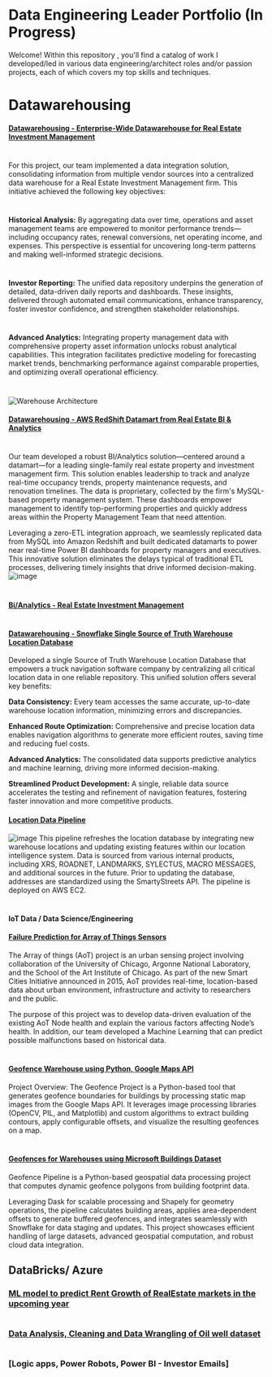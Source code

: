 # Data Engineering Leader Portfolio   (In Progress)

Welcome! Within this repository , you'll find a catalog of work I developed/led in various data engineering/architect roles and/or passion projects, each of which covers my top skills and techniques.


#
# Datawarehousing

#### [Datawarehousing - Enterprise-Wide Datawarehouse for Real Estate Investment Management]()
#
For this project, our team implemented a data integration solution, consolidating information from multiple vendor sources into a centralized data warehouse for a Real Estate Investment Management firm. This initiative achieved the following key objectives:
#
**Historical Analysis:**
By aggregating data over time, operations and asset management teams are empowered to monitor performance trends—including occupancy rates, renewal conversions, net operating income, and expenses. This perspective is essential for uncovering long-term patterns and making well-informed strategic decisions.
#
**Investor Reporting:**
The unified data repository underpins the generation of detailed, data-driven daily reports and dashboards. These insights, delivered through automated email communications, enhance transparency, foster investor confidence, and strengthen stakeholder relationships.
#
**Advanced Analytics:**
Integrating property management data with comprehensive property asset information unlocks robust analytical capabilities. This integration facilitates predictive modeling for forecasting market trends, benchmarking performance against comparable properties, and optimizing overall operational efficiency.
#
![Warehouse Architecture](https://github.com/user-attachments/assets/23683816-a0aa-4f2c-852a-94f56ada6eaf)

#### [Datawarehousing - AWS RedShift Datamart from Real Estate BI & Analytics]()
#
Our team developed a robust BI/Analytics solution—centered around a datamart—for a leading single-family real estate property and investment management firm. This solution enables leadership to track and analyze real-time occupancy trends, property maintenance requests, and renovation timelines. The data is proprietary, collected by the firm's MySQL-based property management system. These dashboards empower management to identify top-performing properties and quickly address areas within the Property Management Team that need attention.

Leveraging a zero-ETL integration approach, we seamlessly replicated data from MySQL into Amazon Redshift and built dedicated datamarts to power near real-time Power BI dashboards for property managers and executives. This innovative solution eliminates the delays typical of traditional ETL processes, delivering timely insights that drive informed decision-making.
![image](https://github.com/user-attachments/assets/e98311d4-7fe5-4645-971d-bff99d52cc60)
#
#### [Bi/Analytics - Real Estate Investment Management]()
#



#### [Datawarehousing - Snowflake Single Source of Truth Warehouse Location Database]()

Developed a single Source of Truth Warehouse Location Database that empowers a truck navigation software company by centralizing all critical location data in one reliable repository. This unified solution offers several key benefits:

**Data Consistency:** Every team accesses the same accurate, up-to-date warehouse location information, minimizing errors and discrepancies.

**Enhanced Route Optimization:** Comprehensive and precise location data enables navigation algorithms to generate more efficient routes, saving time and reducing fuel costs.

**Advanced Analytics:** The consolidated data supports predictive analytics and machine learning, driving more informed decision-making.

**Streamlined Product Development:** A single, reliable data source accelerates the testing and refinement of navigation features, fostering faster innovation and more competitive products.

#### [Location Data Pipeline]()
![image](https://github.com/user-attachments/assets/f6091d6e-56f5-47b6-952c-6d07747111c6)
This pipeline refreshes the location database by integrating new warehouse locations and updating existing features within our location intelligence system. Data is sourced from various internal products, including XRS, ROADNET, LANDMARKS, SYLECTUS, MACRO MESSAGES, and additional sources in the future. Prior to updating the database, addresses are standardized using the SmartyStreets API. The pipeline is deployed on AWS EC2.

# 
#### IoT Data / Data Science/Engineering

#### [Failure Prediction for Array of Things Sensors](https://github.com/mspolisetti/AoTNodeHealthAnalysis)
The Array of things (AoT) project is an urban sensing project involving collaboration of the University of Chicago, Argonne National Laboratory, and the School of the Art Institute of Chicago. As part of the new Smart Cities Initiative announced in 2015, AoT provides real-time, location-based data about urban environment, infrastructure and activity to researchers and the public. 

The purpose of this project was to develop data-driven evaluation of the existing AoT Node health and explain the various factors affecting Node’s health.  In addition, our team developed a Machine Learning that can predict possible malfunctions based on historical data. 

#
#### [Geofence Warehouse using Python, Google Maps API](https://github.com/mspolisetti/geofence)
Project Overview:
The Geofence Project is a Python-based tool that generates geofence boundaries for buildings by processing static map images from the Google Maps API. It leverages image processing libraries (OpenCV, PIL, and Matplotlib) and custom algorithms to extract building contours, apply configurable offsets, and visualize the resulting geofences on a map.
#
#### [Geofences for Warehouses using Microsoft Buildings Dataset](https://github.com/mspolisetti/build_geofences)
Geofence Pipeline is a Python-based geospatial data processing project that computes dynamic geofence polygons from building footprint data.

Leveraging Dask for scalable processing and Shapely for geometry operations, the pipeline calculates building areas, applies area-dependent offsets to generate buffered geofences, and integrates seamlessly with Snowflake for data staging and updates. This project showcases efficient handling of large datasets, advanced geospatial computation, and robust cloud data integration.


## DataBricks/ Azure
### [ML model to predict Rent Growth of RealEstate markets in the upcoming year]()

#
### [Data Analysis, Cleaning and Data Wrangling of Oil well dataset]()

#
### [Logic apps, Power Robots, Power BI - Investor Emails]
